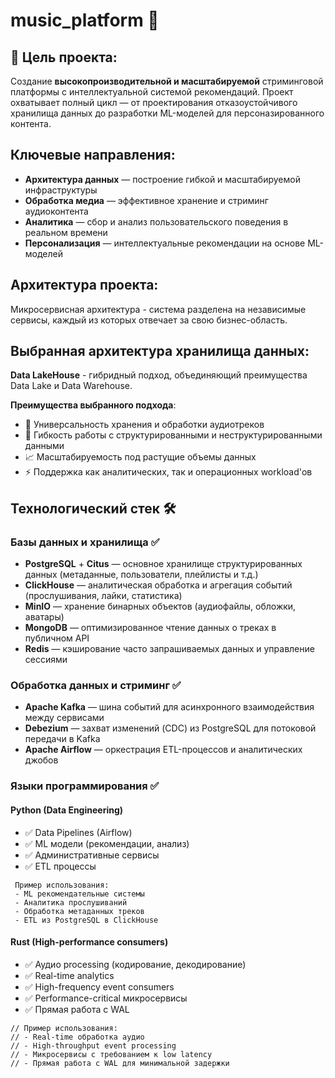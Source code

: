 # music_platform 🎵

## 🎯 Цель проекта:
Создание **высокопроизводительной и масштабируемой** стриминговой платформы 
с интеллектуальной системой рекомендаций. Проект охватывает полный цикл — от проектирования 
отказоустойчивого хранилища данных до разработки ML-моделей для персоназированного контента.

## Ключевые направления:
- **Архитектура данных** — построение гибкой и масштабируемой инфраструктуры
- **Обработка медиа** — эффективное хранение и стриминг аудиоконтента
- **Аналитика** — сбор и анализ пользовательского поведения в реальном времени
- **Персонализация** — интеллектуальные рекомендации на основе ML-моделей

## Архитектура проекта:
Микросервисная архитектура - система разделена на независимые сервисы, каждый из которых отвечает за свою бизнес-область.

## Выбранная архитектура хранилища данных:
**Data LakeHouse** - гибридный подход, объединяющий преимущества Data Lake и Data Warehouse.

**Преимущества выбранного подхода**:
- 🎯 Универсальность хранения и обработки аудиотреков
- 🔧 Гибкость работы с структурированными и неструктурированными данными
- 📈 Масштабируемость под растущие объемы данных
- ⚡ Поддержка как аналитических, так и операционных workload'ов

## Технологический стек 🛠
### Базы данных и хранилища ✅
- **PostgreSQL** + **Citus** — основное хранилище структурированных данных (метаданные, пользователи, плейлисты и т.д.)
- **ClickHouse** — аналитическая обработка и агрегация событий (прослушивания, лайки, статистика)
- **MinIO** — хранение бинарных объектов (аудиофайлы, обложки, аватары)
- **MongoDB** — оптимизированное чтение данных о треках в публичном API
- **Redis** — кэширование часто запрашиваемых данных и управление сессиями

### Обработка данных и стриминг ✅
- **Apache Kafka** — шина событий для асинхронного взаимодействия между сервисами
- **Debezium** — захват изменений (CDC) из PostgreSQL для потоковой передачи в Kafka
- **Apache Airflow** — оркестрация ETL-процессов и аналитических джобов

### Языки программирования ✅
#### Python (Data Engineering)
- ✅ Data Pipelines (Airflow)
- ✅ ML модели (рекомендации, анализ)
- ✅ Административные сервисы
- ✅ ETL процессы
```
 Пример использования:
 - ML рекомендательные системы
 - Аналитика прослушиваний
 - Обработка метаданных треков
 - ETL из PostgreSQL в ClickHouse
```
#### Rust (High-performance consumers)
- ✅ Аудио processing (кодирование, декодирование)
- ✅ Real-time analytics
- ✅ High-frequency event consumers
- ✅ Performance-critical микросервисы
- ✅ Прямая работа с WAL
```
// Пример использования:
// - Real-time обработка аудио
// - High-throughput event processing  
// - Микросервисы с требованием к low latency
// - Прямая работа с WAL для минимальной задержки
```
